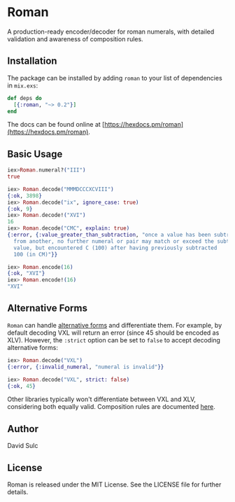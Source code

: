 # Roman

A production-ready encoder/decoder for roman numerals, with detailed validation
and awareness of composition rules.

## Installation

The package can be installed by adding `roman` to your list of dependencies in `mix.exs`:

```elixir
def deps do
  [{:roman, "~> 0.2"}]
end
```

The docs can be found online at
[https://hexdocs.pm/roman](https://hexdocs.pm/roman).

## Basic Usage

```elixir
iex>Roman.numeral?("III")
true

iex> Roman.decode("MMMDCCCXCVIII")
{:ok, 3898}
iex> Roman.decode("ix", ignore_case: true)
{:ok, 9}
iex> Roman.decode!("XVI")
16
iex> Roman.decode("CMC", explain: true)
{:error, {:value_greater_than_subtraction, "once a value has been subtracted
  from another, no further numeral or pair may match or exceed the subtracted
  value, but encountered C (100) after having previously subtracted
  100 (in CM)"}}

iex> Roman.encode(16)
{:ok, "XVI"}
iex> Roman.encode!(16)
"XVI"
```

## Alternative Forms

`Roman` can handle [alternative forms](https://en.wikipedia.org/wiki/Roman_numerals#Alternative_forms)
and differentiate them. For example, by default decoding VXL will return an error (since 45 should be
encoded as XLV). However, the `:strict` option can be set to `false` to accept decoding alternative forms:

```elixir
iex> Roman.decode("VXL")
{:error, {:invalid_numeral, "numeral is invalid"}}

iex> Roman.decode("VXL", strict: false)
{:ok, 45}
```

Other libraries typically won't differentiate between VXL and XLV, considering both equally valid.
Composition rules are documented [here](composition_rules.html).

## Author

David Sulc


## License

Roman is released under the MIT License. See the LICENSE file for further
details.
